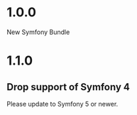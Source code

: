 # 1.0.0

New Symfony Bundle

# 1.1.0

## Drop support of Symfony 4

Please update to Symfony 5 or newer.
